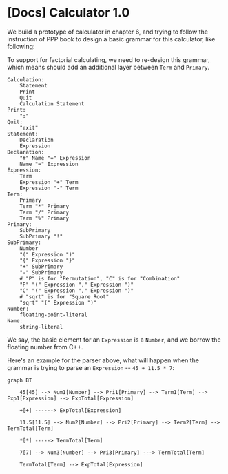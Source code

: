 # [Docs] Calculator 1.0

We build a prototype of calculator in chapter 6, and trying to follow the instruction of PPP book to design a basic grammar for this calculator, like following:

To support for factorial calculating, we need to re-design this grammar, which means should add an additional layer between `Term` and `Primary`.

```
Calculation:
    Statement
    Print
    Quit
    Calculation Statement
Print:
    ";"
Quit:
    "exit"
Statement:
    Declaration
    Expression
Declaration:
    "#" Name "=" Expression
    Name "=" Expression
Expression:
    Term
    Expression "+" Term
    Expression "-" Term
Term:
    Primary
    Term "*" Primary
    Term "/" Primary
    Term "%" Primary
Primary:
    SubPrimary
    SubPrimary "!"
SubPrimary:
    Number
    "(" Expression ")"
    "{" Expression "}"
    "+" SubPrimary
    "-" SubPrimary
    # "P" is for "Permutation", "C" is for "Combination"
    "P" "(" Expression "," Expression ")"
    "C" "(" Expression "," Expression ")"
    # "sqrt" is for "Square Root"
    "sqrt" "(" Expression ")"
Number:
    floating-point-literal
Name:
    string-literal
```

We say, the basic element for an `Expression` is a `Number`, and we borrow the floating number from C++.

Here's an example for the parser above, what will happen when the grammar is trying to parse an `Expression` -- `45 + 11.5 * 7`:

```mermaid
graph BT

    45[45] --> Num1[Number] --> Pri1[Primary] --> Term1[Term] --> Exp1[Expression] --> ExpTotal[Expression]
    
    +[+] ------> ExpTotal[Expression]
    
    11.5[11.5] --> Num2[Number] --> Pri2[Primary] --> Term2[Term] --> TermTotal[Term]
    
    *[*] -----> TermTotal[Term]
    
    7[7] --> Num3[Number] --> Pri3[Primary] ---> TermTotal[Term]
    
    TermTotal[Term] --> ExpTotal[Expression]
```